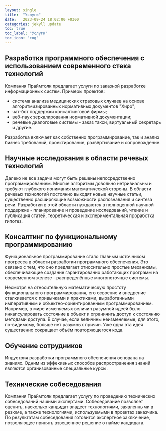 ```yaml
---
layout: single
title:  "Услуги"
date:   2023-09-24 18:02:00 +0300
categories: jekyll update
toc: true
toc_label: "Услуги"
toc_icon: "cog"
---
```


## Разработка программного обеспечения с использованием современного стека технологий

Компания Праймтолк предлагает услуги по заказной разработке информационных систем. Примеры проектов:

- система анализа медицинских страховых случаев на основе алгоритмизированных нормативных документов "Хиро";
- чат-бот поддержки консалтинговой фирмы;
- веб-паук зеркалирования нормативной документации;
- речевые диалоговые системы - заказ такси, виртуальный секретарь и другие.

Разработка включает как собственно программирование, так и анализ бизнес требований, проектирование, развёртывание и сопровождение.

## Научные исследования в области речевых технологий

Далеко не все задачи могут быть решены непосредственно программированием. Многие алгоритмы довольно нетривиальны и требуют глубокого понимания математической стороны. В области речевых технологий постоянно выходят новые научные статьи, существенно расширяющие возможности распознавания и синтеза речи. Разработки в этой области нуждаются в полноценной научной поддержке - планирование и проведение исследований, чтение и публикация статей, теоретическая и экспериментальная проработка гипотез.

## Консалтинг по функциональному программированию

Функциональное программирование стало главным источником прогресса в области разработки программного обеспечения. Это связано с тем, что оно предлагает относительно простые механизмы, обеспечивающие создание гарантированно работающих программ на современном железе - распределённые многопоточные системы.

Несмотря на относительную математическую простоту функционального программирования, его освоение и внедрение сталкивается с привычками и практиками, выработанными императивным и объектно-ориентированным программированием. Например, в мире изменяемых величин разумной идеей было инкапсулировать состояние в объект и ограничить доступ к состоянию методами доступа. В случае, если величины неизменяемые, для этого, по-видимому, больше нет разумных причин. Уже одна эта идея существенно сокращает объём повторяющегося кода.


## Обучение сотрудников

Индустрия разработки программного обеспечения основана на знаниях. Одним из эффекивных способов распространения знаний являются организованные специальные курсы.

## Технические собеседования

Компания Праймтолк предлагает услугу по проведению технических собеседований нашими экспертами. Собеседование позволяет оценить, насколько кандидат владеет технологиями, заявленными в резюме, а также технологиями, используемыми в проектах заказчика. По результатам собеседования готовится экспертное заключение, позволяющее принять взвешенное решение о найме кандидата.
